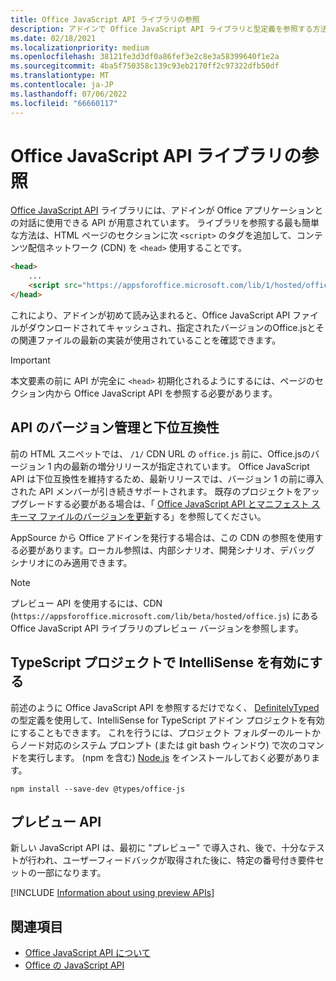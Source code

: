 ```yaml
---
title: Office JavaScript API ライブラリの参照
description: アドインで Office JavaScript API ライブラリと型定義を参照する方法について説明します。
ms.date: 02/18/2021
ms.localizationpriority: medium
ms.openlocfilehash: 38121fe3d3df0a86fef3e2c8e3a58399640f1e2a
ms.sourcegitcommit: 4ba5f750358c139c93eb2170ff2c97322dfb50df
ms.translationtype: MT
ms.contentlocale: ja-JP
ms.lasthandoff: 07/06/2022
ms.locfileid: "66660117"
---
```

# <a name="referencing-the-office-javascript-api-library"></a>Office JavaScript API ライブラリの参照

[Office JavaScript API](../reference/javascript-api-for-office.md) ライブラリには、アドインが Office アプリケーションとの対話に使用できる API が用意されています。 ライブラリを参照する最も簡単な方法は、HTML ページのセクションに次 `<script>` のタグを追加して、コンテンツ配信ネットワーク (CDN) を `<head>` 使用することです。

```html
<head>
    ...
    <script src="https://appsforoffice.microsoft.com/lib/1/hosted/office.js" type="text/javascript"></script>
</head>
```

これにより、アドインが初めて読み込まれると、Office JavaScript API ファイルがダウンロードされてキャッシュされ、指定されたバージョンのOffice.jsとその関連ファイルの最新の実装が使用されていることを確認できます。

> [!IMPORTANT]
> 本文要素の前に API が完全に `<head>` 初期化されるようにするには、ページのセクション内から Office JavaScript API を参照する必要があります。

## <a name="api-versioning-and-backward-compatibility"></a>API のバージョン管理と下位互換性

前の HTML スニペットでは、 `/1/` CDN URL の `office.js` 前に、Office.jsのバージョン 1 内の最新の増分リリースが指定されています。 Office JavaScript API は下位互換性を維持するため、最新リリースでは、バージョン 1 の前に導入された API メンバーが引き続きサポートされます。 既存のプロジェクトをアップグレードする必要がある場合は、「 [Office JavaScript API とマニフェスト スキーマ ファイルのバージョンを更新](update-your-javascript-api-for-office-and-manifest-schema-version.md)する」を参照してください。 

AppSource から Office アドインを発行する場合は、この CDN の参照を使用する必要があります。ローカル参照は、内部シナリオ、開発シナリオ、デバッグ シナリオにのみ適用できます。

> [!NOTE]
> プレビュー API を使用するには、CDN (`https://appsforoffice.microsoft.com/lib/beta/hosted/office.js`) にある Office JavaScript API ライブラリのプレビュー バージョンを参照します。

## <a name="enabling-intellisense-for-a-typescript-project"></a>TypeScript プロジェクトで IntelliSense を有効にする

前述のように Office JavaScript API を参照するだけでなく、 [DefinitelyTyped](https://github.com/DefinitelyTyped/DefinitelyTyped/tree/master/types/office-js) の型定義を使用して、IntelliSense for TypeScript アドイン プロジェクトを有効にすることもできます。 これを行うには、プロジェクト フォルダーのルートからノード対応のシステム プロンプト (または git bash ウィンドウ) で次のコマンドを実行します。 (npm を含む) [Node.js](https://nodejs.org) をインストールしておく必要があります。

```command&nbsp;line
npm install --save-dev @types/office-js
```

## <a name="preview-apis"></a>プレビュー API

新しい JavaScript API は、最初に "プレビュー" で導入され、後で、十分なテストが行われ、ユーザーフィードバックが取得された後に、特定の番号付き要件セットの一部になります。

[!INCLUDE [Information about using preview APIs](../includes/using-preview-apis-host.md)]

## <a name="see-also"></a>関連項目

- [Office JavaScript API について](understanding-the-javascript-api-for-office.md)
- [Office の JavaScript API](../reference/javascript-api-for-office.md)

